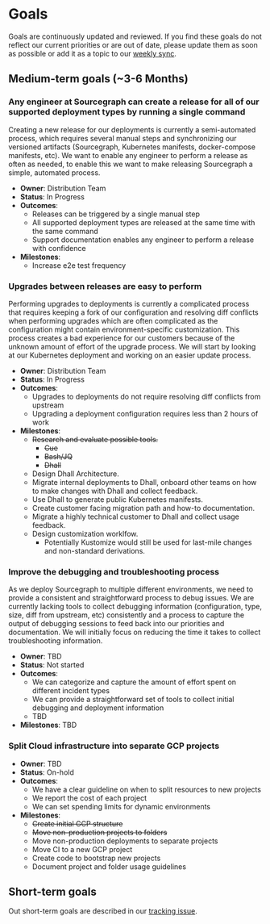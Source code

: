 # Goals

Goals are continuously updated and reviewed. If you find these goals do not reflect our current priorities or are out of date, please update them as soon as possible or add it as a topic to our [weekly sync](recurring_processes.md#weekly-distribution-team-sync).

## Medium-term goals (~3-6 Months)

### Any engineer at Sourcegraph can create a release for all of our supported deployment types by running a single command

Creating a new release for our deployments is currently a semi-automated process, which requires several manual steps and synchronizing our versioned artifacts (Sourcegraph, Kubernetes manifests, docker-compose manifests, etc). We want to enable any engineer to perform a release as often as needed, to enable this we want to make releasing Sourcegraph a simple, automated process.

- **Owner**: Distribution Team
- **Status**: In Progress
- **Outcomes**:
  - Releases can be triggered by a single manual step
  - All supported deployment types are released at the same time with the same command
  - Support documentation enables any engineer to perform a release with confidence
- **Milestones**:
  - Increase e2e test frequency

### Upgrades between releases are easy to perform

Performing upgrades to deployments is currently a complicated process that requires keeping a fork of our configuration and resolving diff conflicts when performing upgrades which are often complicated as the configuration might contain environment-specific customization. This process creates a bad experience for our customers because of the unknown amount of effort of the upgrade process.
We will start by looking at our Kubernetes deployment and working on an easier update process.

- **Owner**: Distribution Team
- **Status**: In Progress
- **Outcomes**:
  - Upgrades to deployments do not require resolving diff conflicts from upstream
  - Upgrading a deployment configuration requires less than 2 hours of work
- **Milestones**:
  - ~~Research and evaluate possible tools.~~
    - ~~Cue~~
    - ~~Bash/JQ~~
    - ~~Dhall~~
  - Design Dhall Architecture.
  - Migrate internal deployments to Dhall, onboard other teams on how to make changes with Dhall and collect feedback.
  - Use Dhall to generate public Kubernetes manifests.
  - Create customer facing migration path and how-to documentation.
  - Migrate a highly technical customer to Dhall and collect usage feedback.
  - Design customization worklfow.
    - Potentially Kustomize would still be used for last-mile changes and non-standard derivations.


### Improve the debugging and troubleshooting process
As we deploy Sourcegraph to multiple different environments, we need to provide a consistent and straightforward process to debug issues. We are currently lacking tools to collect debugging information (configuration, type, size, diff from upstream, etc) consistently and a process to capture the output of debugging sessions to feed back into our priorities and documentation.
We will initially focus on reducing the time it takes to collect troubleshooting information.

- **Owner**: TBD
- **Status**: Not started
- **Outcomes**:
  - We can categorize and capture the amount of effort spent on different incident types
  - We can provide a straightforward set of tools to collect initial debugging and deployment information
  - TBD
- **Milestones**: TBD

### Split Cloud infrastructure into separate GCP projects

- **Owner**: TBD
- **Status**: On-hold
- **Outcomes**:
  - We have a clear guideline on when to split resources to new projects
  - We report the cost of each project
  - We can set spending limits for dynamic environments
- **Milestones**:
  - ~~Create initial GCP structure~~
  - ~~Move non-production projects to folders~~
  - Move non-production deployments to separate projects
  - Move CI to a new GCP project
  - Create code to bootstrap new projects
  - Document project and folder usage guidelines

## Short-term goals

Out short-term goals are described in our [tracking issue](https://github.com/sourcegraph/sourcegraph/issues?q=is%3Aopen+is%3Aissue+label%3Atracking+label%3Ateam%2Fdistribution).
